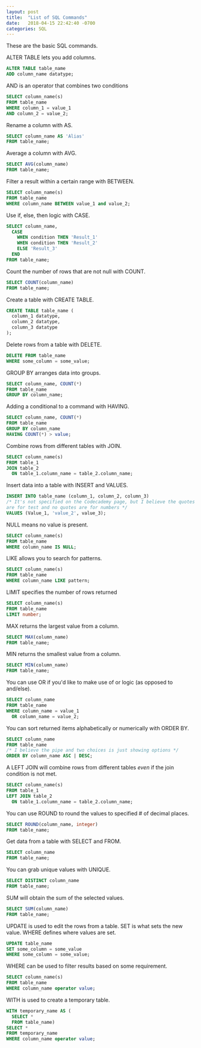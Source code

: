 ```yaml
---
layout: post
title:  "List of SQL Commands"
date:   2018-04-15 22:42:40 -0700
categories: SQL
---
```

These are the basic SQL commands.

ALTER TABLE lets you add columns.
```SQL
ALTER TABLE table_name
ADD column_name datatype;
```

AND is an operator that combines two conditions
```SQL
SELECT column_name(s)
FROM table_name
WHERE column_1 = value_1
AND column_2 = value_2;
```

Rename a column with AS.
```SQL
SELECT column_name AS 'Alias'
FROM table_name;
```

Average a column with AVG.
```SQL
SELECT AVG(column_name)
FROM table_name;
```

Filter a result within a certain range with BETWEEN.
```SQL
SELECT column_name(s)
FROM table_name
WHERE column_name BETWEEN value_1 and value_2;
```

Use if, else, then logic with CASE.
```SQL
SELECT column_name,
  CASE
    WHEN condition THEN 'Result_1'
    WHEN condition THEN 'Result_2'
    ELSE 'Result_3'
  END
FROM table_name;
```

Count the number of rows that are not null with COUNT.
```SQL
SELECT COUNT(column_name)
FROM table_name;
```

Create a table with CREATE TABLE.
```SQL
CREATE TABLE table_name (
  column_1 datatype,
  column_2 datatype,
  column_3 datatype
);
```

Delete rows from a table with DELETE.
```SQL
DELETE FROM table_name
WHERE some_column = some_value;
```

GROUP BY arranges data into groups.
```SQL
SELECT column_name, COUNT(*)
FROM table_name
GROUP BY column_name;
```

Adding a conditional to a command with HAVING.
```SQL
SELECT column_name, COUNT(*)
FROM table_name
GROUP BY column_name
HAVING COUNT(*) > value;
```

Combine rows from different tables with JOIN.
```SQL
SELECT column_name(s)
FROM table_1
JOIN table_2
  ON table_1.column_name = table_2.column_name;
```

Insert data into a table with INSERT and VALUES.
```SQL
INSERT INTO table_name (column_1, column_2, column_3)
/* It's not specified on the Codecademy page, but I believe the quotes
are for test and no quotes are for numbers */
VALUES (Value_1, 'value_2', value_3);
```

NULL means no value is present.
```SQL
SELECT column_name(s)
FROM table_name
WHERE column_name IS NULL;
```

LIKE allows you to search for patterns.
```SQL
SELECT column_name(s)
FROM table_name
WHERE column_name LIKE pattern;
```

LIMIT specifies the number of rows returned
```SQL
SELECT column_name(s)
FROM table_name
LIMIT number;
```

MAX returns the largest value from a column.
```SQL
SELECT MAX(column_name)
FROM table_name;
```

MIN returns the smallest value from a column.
```SQL
SELECT MIN(column_name)
FROM table_name;
```

You can use OR if you'd like to make use of or logic (as opposed to and/else).
```SQL
SELECT column_name
FROM table_name
WHERE column_name = value_1
  OR column_name = value_2;
```

You can sort returned items alphabetically or numerically with ORDER BY.
```SQL
SELECT column_name
FROM table_name
/* I believe the pipe and two choices is just showing options */
ORDER BY column_name ASC | DESC;
```

A LEFT JOIN will combine rows from different tables *even* if the join condition is not met.
```SQL
SELECT column_name(s)
FROM table_1
LEFT JOIN table_2
  ON table_1.column_name = table_2.column_name;
```

You can use ROUND to round the values to specified # of decimal places.
```SQL
SELECT ROUND(column_name, integer)
FROM table_name;
```

Get data from a table with SELECT and FROM.
```SQL
SELECT column_name
FROM table_name;
```

You can grab unique values with UNIQUE.
```SQL
SELECT DISTINCT column_name
FROM table_name;
```

SUM will obtain the sum of the selected values.
```SQL
SELECT SUM(column_name)
FROM table_name;
```

UPDATE is used to edit the rows from a table. SET is what sets the new value. WHERE defines where values are set.
```SQL
UPDATE table_name
SET some_column = some_value
WHERE some_column = some_value;
```

WHERE can be used to filter results based on some requirement.
```SQL
SELECT column_name(s)
FROM table_name
WHERE column_name operator value;
```

WITH is used to create a temporary table.
```SQL
WITH temporary_name AS (
  SELECT *
  FROM table_name)
SELECT *
FROM temporary_name
WHERE column_name operator value;
```
